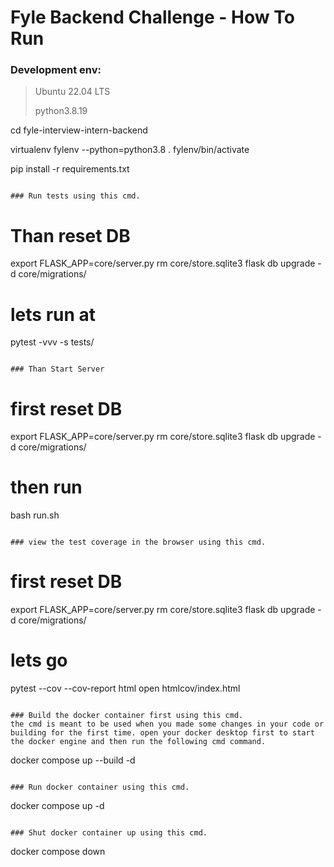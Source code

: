 # Fyle Backend Challenge - How To  Run

### Development env: 
> Ubuntu 22.04 LTS
> 
>  python3.8.19

cd fyle-interview-intern-backend

virtualenv fylenv --python=python3.8
. fylenv/bin/activate

pip install -r requirements.txt
```

### Run tests using this cmd.
```
# Than reset DB
export FLASK_APP=core/server.py
rm core/store.sqlite3
flask db upgrade -d core/migrations/
# lets run at
pytest -vvv -s tests/
```

### Than Start Server

```
# first reset DB
export FLASK_APP=core/server.py
rm core/store.sqlite3
flask db upgrade -d core/migrations/
# then run
bash run.sh
```

### view the test coverage in the browser using this cmd.
```
# first reset DB
export FLASK_APP=core/server.py
rm core/store.sqlite3
flask db upgrade -d core/migrations/
# lets go
pytest --cov --cov-report html
open htmlcov/index.html
```

### Build the docker container first using this cmd.
the cmd is meant to be used when you made some changes in your code or building for the first time. open your docker desktop first to start the docker engine and then run the following cmd command.
```
docker compose up --build -d
```

### Run docker container using this cmd.
```
docker compose up -d
```

### Shut docker container up using this cmd.
```
docker compose down
```
